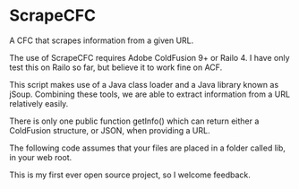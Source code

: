 ScrapeCFC
=========

A CFC that scrapes information from a given URL.

The use of ScrapeCFC requires Adobe ColdFusion 9+ or Railo 4. I have only test this on Railo so far, but believe it to work fine on ACF.

This script makes use of a Java class loader and a Java library known as jSoup. Combining these tools, we are able to extract information from a URL relatively easily.

There is only one public function getInfo() which can return either a ColdFusion structure, or JSON, when providing a URL.

The following code assumes that your files are placed in a folder called lib, in your web root.

 <cfparam name="url.url" type="string" default="" />
 <cfset scrape = new lib.scrape() />
 <cfdump var="#scrape.getData(url.url, "json")#" />

This is my first ever open source project, so I welcome feedback.
